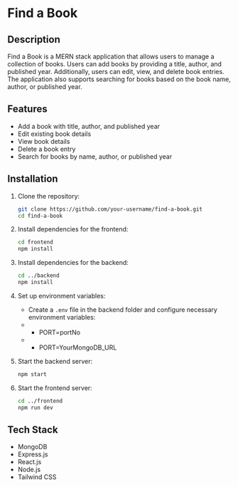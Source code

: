 <!-- ## [Live Link](https://find-a-book-website.netlify.app/) -->


# Find a Book  

## Description  
Find a Book is a MERN stack application that allows users to manage a collection of books. Users can add books by providing a title, author, and published year. Additionally, users can edit, view, and delete book entries. The application also supports searching for books based on the book name, author, or published year.

## Features  
- Add a book with title, author, and published year  
- Edit existing book details  
- View book details  
- Delete a book entry  
- Search for books by name, author, or published year  

## Installation  
1. Clone the repository:  
   ```sh  
   git clone https://github.com/your-username/find-a-book.git  
   cd find-a-book  
   ```  

2. Install dependencies for the frontend:  
   ```sh  
   cd frontend  
   npm install  
   ```  

3. Install dependencies for the backend:  
   ```sh  
   cd ../backend  
   npm install  
   ```  

4. Set up environment variables:  
   - Create a `.env` file in the backend folder and configure necessary environment variables:
   - - PORT=portNo
   - - PORT=YourMongoDB_URL

5. Start the backend server:  
   ```sh  
   npm start  
   ```  

6. Start the frontend server:  
   ```sh  
   cd ../frontend  
   npm run dev  
   ```  

## Tech Stack  
- MongoDB  
- Express.js  
- React.js  
- Node.js  
- Tailwind CSS  

